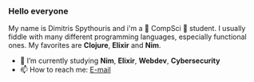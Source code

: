 ### Hello everyone
My name is Dimitris Spythouris and i'm a 🐛 CompSci 🐛 student. I usually fiddle with many different programming languages, especially functional ones.
My favorites are **Clojure**, **Elixir** and **Nim**.
 - 🌱 I’m currently studying **Nim**, **Elixir**, **Webdev**, **Cybersecurity**
- 📫 How to reach me: <a href="mailto: info@dimspith.com">E-mail</a>
